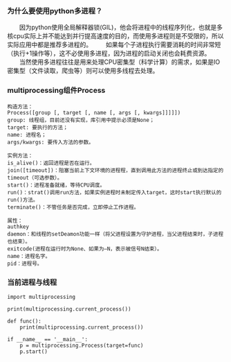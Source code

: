 ### 为什么要使用python多进程？

　　因为python使用全局解释器锁(GIL)，他会将进程中的线程序列化，也就是多核cpu实际上并不能达到并行提高速度的目的，而使用多进程则是不受限的，所以实际应用中都是推荐多进程的。
　　如果每个子进程执行需要消耗的时间非常短（执行+1操作等），这不必使用多进程，因为进程的启动关闭也会耗费资源。
　　当然使用多进程往往是用来处理CPU密集型（科学计算）的需求，如果是IO密集型（文件读取，爬虫等）则可以使用多线程去处理。

### multiprocessing组件Process
```
构造方法：
Process([group [, target [, name [, args [, kwargs]]]]])
group: 线程组，目前还没有实现，库引用中提示必须是None；
target: 要执行的方法；
name: 进程名；
args/kwargs: 要传入方法的参数。

实例方法：
is_alive()：返回进程是否在运行。
join([timeout])：阻塞当前上下文环境的进程程，直到调用此方法的进程终止或到达指定的timeout（可选参数）。
start()：进程准备就绪，等待CPU调度。
run()：strat()调用run方法，如果实例进程时未制定传入target，这时start执行默认的run()方法。
terminate()：不管任务是否完成，立即停止工作进程。

属性：
authkey
daemon：和线程的setDeamon功能一样（将父进程设置为守护进程，当父进程结束时，子进程也结束）。
exitcode(进程在运行时为None、如果为–N，表示被信号N结束）。
name：进程名字。
pid：进程号。
```

### 当前进程与线程
```
import multiprocessing

print(multiprocessing.current_process())

def func():
    print(multiprocessing.current_process())

if __name__ == '__main__':
    p = multiprocessing.Process(target=func)
    p.start()
```
